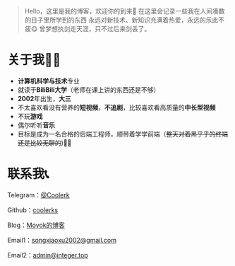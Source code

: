 > Hello，这里是我的博客，欢迎你的到来🥳
> 在这里会记录一些我在人间凑数的日子里所学到的东西
> 永远对新技术、新知识充满着热爱，永远的乐此不疲😋
> 曾梦想执剑走天涯，只不过后来剑丢了。


# 关于我🦸‍♂️

+ **计算机科学与技术**专业
+ 就读于**BiliBili大学**（老师在课上讲的东西还是不够）
+ **2002**年出生，**大三**
+ 不太喜欢看没有营养的**短视频**，**不追剧**，比较喜欢看高质量的**中长型视频**
+ 不玩**游戏**
+ 偶尔听听**音乐**
+ 目标是成为一名合格的后端工程师，顺带着学学前端（~~整天对着黑乎乎的终端还是比较无聊的~~)👨‍🔧



# 联系我📞

Telegram：[@Coolerk](https://t.me/Coolerk)

Github：[coolerks](https://github.com/coolerks)

Blog：[Moyok的博客](https://blog.integer.top)

Email1：songxiaoxu2002@gmail.com

Email2：admin@integer.top
